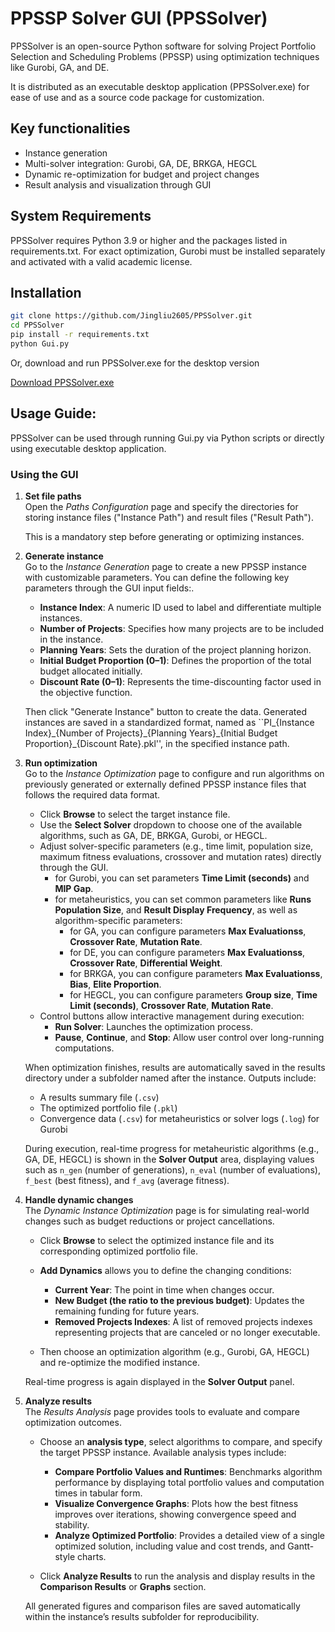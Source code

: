 # PPSSP Solver GUI (PPSSolver)

PPSSolver is an open-source Python software for solving Project Portfolio Selection and Scheduling Problems (PPSSP) using optimization techniques like Gurobi, GA, and DE. 

It is distributed as an executable desktop application (PPSSolver.exe) for ease of use and as a source code package for customization.

## Key functionalities

* Instance generation
* Multi-solver integration: Gurobi, GA, DE, BRKGA, HEGCL  
* Dynamic re-optimization for budget and project changes
* Result analysis and visualization through GUI

## System Requirements
PPSSolver requires Python 3.9 or higher and the packages listed in requirements.txt.
For exact optimization, Gurobi must be installed separately and activated with a valid academic license.

## Installation
```bash
git clone https://github.com/Jingliu2605/PPSSolver.git
cd PPSSolver
pip install -r requirements.txt
python Gui.py
```
Or, download and run PPSSolver.exe for the desktop version

[Download PPSSolver.exe](https://drive.google.com/file/d/1l6f6L6BJPjdafdkz1d_afFckgWDLDpRf/view?usp=sharing)

## Usage Guide:
PPSSolver can be used through running Gui.py via Python scripts or directly using executable desktop application.

### Using the GUI
1. **Set file paths**  
   Open the *Paths Configuration* page and specify the directories for storing instance files ("Instance Path")  and result files ("Result Path").
   
   This is a mandatory step before generating or optimizing instances.


2. **Generate instance**  
   Go to the *Instance Generation* page to create a new PPSSP instance with customizable parameters. You can define the following key parameters through the GUI input fields:.  
   - **Instance Index**: A numeric ID used to label and differentiate multiple instances.  
   - **Number of Projects**: Specifies how many projects are to be included in the instance.  
   - **Planning Years**: Sets the duration of the project planning horizon.  
   - **Initial Budget Proportion (0–1)**: Defines the proportion of the total budget allocated initially.  
   - **Discount Rate (0–1)**: Represents the time-discounting factor used in the objective function.  

   Then click "Generate Instance" button to create the data. Generated instances are saved in a standardized format, named as ``PI\_\{Instance Index\}\_\{Number of Projects\}\_\{Planning Years\}\_\{Initial Budget Proportion\}\_\{Discount Rate\}.pkl'', in the specified instance path.


3. **Run optimization**  
   Go to the *Instance Optimization* page to configure and run algorithms on previously generated or externally defined PPSSP instance files that follows the required data format. 
   - Click **Browse** to select the target instance file.  
   - Use the **Select Solver** dropdown to choose one of the available algorithms, such as GA, DE, BRKGA, Gurobi, or HEGCL.  
   - Adjust solver-specific parameters (e.g., time limit, population size, maximum fitness evaluations, crossover and mutation rates) directly through the GUI.  
     - for Gurobi, you can set parameters **Time Limit (seconds)** and **MIP Gap**.
     - for metaheuristics, you can set common parameters like **Runs** **Population Size**, and **Result Display Frequency**, as well as algorithm-specific parameters:
       - for GA, you can configure parameters **Max Evaluationss**, **Crossover Rate**, **Mutation Rate**.
       - for DE, you can configure parameters **Max Evaluationss**, **Crossover Rate**, **Differential Weight**.
       - for BRKGA, you can configure parameters **Max Evaluationss**, **Bias**, **Elite Proportion**.
       - for HEGCL, you can configure parameters **Group size**, **Time Limit (seconds)**, **Crossover Rate**, **Mutation Rate**.
   - Control buttons allow interactive management during execution:  
     - **Run Solver**: Launches the optimization process.  
     - **Pause**, **Continue**, and **Stop**: Allow user control over long-running computations.  
   
   When optimization finishes, results are automatically saved in the results directory under a subfolder named after the instance. Outputs include:  
   - A results summary file (`.csv`)  
   - The optimized portfolio file (`.pkl`)  
   - Convergence data (`.csv`) for metaheuristics or solver logs (`.log`) for Gurobi  

   During execution, real-time progress for metaheuristic algorithms (e.g., GA, DE, HEGCL) is shown in the **Solver Output** area, displaying values such as `n_gen` (number of generations), `n_eval` (number of evaluations), `f_best` (best fitness), and `f_avg` (average fitness).


4. **Handle dynamic changes**   
   The *Dynamic Instance Optimization* page is for simulating real-world changes such as budget reductions or project cancellations.

   - Click **Browse**  to select the optimized instance file and its corresponding optimized portfolio file.  

   - **Add Dynamics** allows you to define the changing conditions:
     - **Current Year**: The point in time when changes occur.
     - **New Budget (the ratio to the previous budget)**: Updates the remaining funding for future years.
     - **Removed Projects Indexes**: A list of removed projects indexes representing projects that are canceled or no longer executable. 
   
   - Then choose an optimization algorithm (e.g., Gurobi, GA, HEGCL) and re-optimize the modified instance. 
   
   Real-time progress is again displayed in the **Solver Output** panel.  


5. **Analyze results**  
   The *Results Analysis* page provides tools to evaluate and compare optimization outcomes.  
   - Choose an **analysis type**, select algorithms to compare, and specify the target PPSSP instance. 
   Available analysis types include:  
     - **Compare Portfolio Values and Runtimes**: Benchmarks algorithm performance by displaying total portfolio values and computation times in tabular form.  
     - **Visualize Convergence Graphs**: Plots how the best fitness improves over iterations, showing convergence speed and stability.  
     - **Analyze Optimized Portfolio**: Provides a detailed view of a single optimized solution, including value and cost trends, and Gantt-style charts.  

   - Click **Analyze Results** to run the analysis and display results in the **Comparison Results** or **Graphs** section.  

   All generated figures and comparison files are saved automatically within the instance’s results subfolder for reproducibility.

